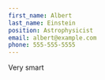 ```yaml
---
first_name: Albert
last_name: Einstein
position: Astrophysicist
email: albert@example.com
phone: 555-555-5555
---
```

Very smart
